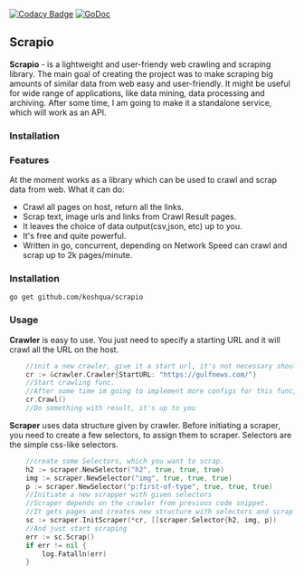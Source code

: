 
[![Codacy Badge](https://api.codacy.com/project/badge/Grade/66c67645f9fd404bbf47a3f443ecba5c)](https://app.codacy.com/manual/Koshqua/scrapio?utm_source=github.com&utm_medium=referral&utm_content=Koshqua/scrapio&utm_campaign=Badge_Grade_Dashboard)
[![GoDoc](https://godoc.org/github.com/koshqua/scrapio?status.svg)](https://pkg.go.dev/github.com/koshqua/scrapio)

## Scrapio 

**Scrapio** - is a lightweight and user-friendy web crawling and scraping library. 
The main goal of creating the project was to make scraping big amounts of similar data from web easy and user-friendly. It might be useful for wide range of applications, like data mining, data processing and archiving. 
After some time, I am going to make it a standalone service, which will work as an API.

### Installation 




### Features
At the moment works as a library which can be used to crawl and scrap data from web. 
What it can do:
- Crawl all pages on host, return all the links. 
- Scrap text, image urls and links from Crawl Result pages. 
- It leaves the choice of data output(csv,json, etc) up to you. 
- It's free and quite powerful. 
- Written in go, concurrent, depending on Network Speed can crawl and scrap up to 2k pages/minute.
  
### Installation 
```
go get github.com/koshqua/scrapio 
```

### Usage 
**Crawler** is easy to use. You just need to specify a starting URL and it will crawl all the URL on the host.

```go 
    //init a new crawler, give it a start url, it's not necessary should be basic URL
    cr := &crawler.Crawler{StartURL: "https://gulfnews.com/"}
    //Start crawling func. 
    //After some time im going to implement more configs for this func, like max results, etc.
    cr.Crawl()
    //Do something with result, it's up to you
```
**Scraper** uses data structure given by crawler. 
Before initiating a scraper, you need to create a few selectors, to assign them to scraper.
Selectors are the simple css-like selectors.  
```go
    //create some Selectors, which you want to scrap.
    h2 := scraper.NewSelector("h2", true, true, true)
    img := scraper.NewSelector("img", true, true, true)
    p := scraper.NewSelector("p:first-of-type", true, true, true)
    //Initiate a new scrapper with given selectors
    //Scraper depends on the crawler from previous code snippet.
    //It gets pages and creates new structure with selectors and scrap results.
    sc := scraper.InitScraper(*cr, []scraper.Selector{h2, img, p})
    //And just start scraping
	err := sc.Scrap()
	if err != nil {
		log.Fatalln(err)
	}
```


